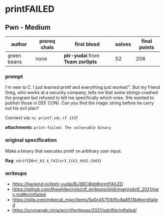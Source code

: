 # printFAILED
## Pwn - Medium
| author | prereq chals | first blood | solves | final points |
| --- | --- | --- | --- | --- |
| green beans | none | **ptr-yudai** from **Team zer0pts** | 52 | 206 |

### prompt
I'm new to C. I just learned printf and everything just worked™. But my friend Greg, who works at a security company, tells me that some strings crashed the program but refused to tell me specifically which ones. (He wanted to publish those in DEF CON). Can you find the magic string before he carry out his evil plan?

Connect via: `nc printf.sdc.tf 1337`

**attachments**: `print-failed: The vulnerable binary`
### original specification
Make a binary that executes printf on arbitrary user input.

**flag**: `sdctf{D0nt_b3_4_f41lur3_1ik3_tH1S_C0d3}`
### writeups
- https://hackmd.io/@ptr-yudai/BJ3BCl8dd#printFAILED
- https://github.com/thewhitecircle/ctf_writeups/blob/main/sdctf_2021/pwn.md#printfailed
- https://qiita.com/mikecat_mixc/items/5a0c45751b15c8a8513b#printfailed
- https://szymanski.ninja/en/ctfwriteups/2021/sdctf/printfailed/
